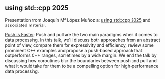 using std::cpp 2025
-------------------

Presentation from Joaquín Mª López Muñoz at [using std::cpp 2025](https://eventos.uc3m.es/119554/detail/using-std-cpp-2025.html)
and associated material.

[Push is Faster](https://github.com/joaquintides/usingstdcpp2025/raw/main/Push%20is%20faster.pdf):
Push and pull are the two main paradigms when it comes to data processing. In this talk, we'll discuss both approaches
from an abstract point of view, compare them for expressivity and efficiency, review some prominent C++ examples
and propose a push-based approach that outperforms C++ ranges, sometimes by a wide margin.
We end the talk by discussing how coroutines blur the boundaries between push and pull and what it would take for them
to be a compelling option for high-performance data processing. 
